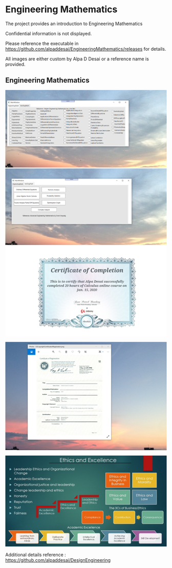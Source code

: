 # Engineering Mathematics

The project provides an introduction to Engineering Mathematics

Confidential information is not displayed.

Please reference the executable in https://github.com/alpaddesai/EngineeringMathematics/releases for details.

All images are either custom by Alpa D Desai or a reference name is provided.

## Engineering Mathematics
![image](HigherEngMath.png)
![image](AdvancedEngMath.png)
![image](Calculus.jpg)

![image](USCopyrightCertificate.png)

![image](Ethics.jpg)

Additional details reference : https://github.com/alpaddesai/DesignEngineering

